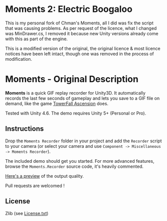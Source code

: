 # Moments 2: Electric Boogaloo
This is my personal fork of Chman's Moments, all I did was fix the script that was causing problems.
As per request of the licence, what I changed was MinDrawer.cs, 
I removed it because new Unity versions already come with this as part of the engine.

This is a modified version of the original,
the original licence & most licence notices have been left intact, though one was removed in the process of modification.



# Moments - Original Description
**Moments** is a quick GIF replay recorder for Unity3D. It automatically records the last few seconds of gameplay and lets you save to a GIF file on demand, like the game [TowerFall Ascension](http://www.towerfall-game.com/) does.

Tested with Unity 4.6. The demo requires Unity 5+ (Personal or Pro).

## Instructions

Drop the `Moments Recorder` folder in your project and add the `Recorder` script to your camera (or select your camera and use `Component -> Miscellaneous -> Moments Recorder`).

The included demo should get you started. For more advanced features, browse the `Moments.Recorder` source code, it's heavily commented.

[Here's a preview](http://i.imgur.com/K4R8UZ0.gifv) of the output quality.

Pull requests are welcomed !

## License

Zlib (see [License.txt](LICENSE.txt))

